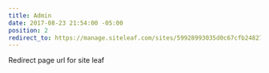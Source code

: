 ```yaml
---
title: Admin
date: 2017-08-23 21:54:00 -05:00
position: 2
redirect_to: https://manage.siteleaf.com/sites/59928993035d0c67cfb24827
---
```


Redirect page url for site leaf
